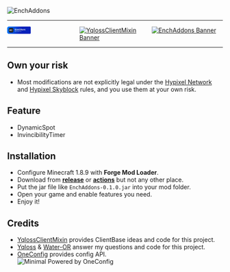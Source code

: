 ![EnchAddons](https://socialify.git.ci/boopwdn/EnchAddons/image?description=1&font=Raleway&forks=1&issues=1&logo=https%3A%2F%2Fraw.githubusercontent.com%2Fboopwdn%2FEnchAddons%2Frefs%2Fheads%2Fmain%2Fsrc%2Fmain%2Fresources%2Fassets%2Fenchaddons%2Fimages%2Flogo.svg&name=1&owner=1&pattern=Plus&pulls=1&stargazers=1&theme=Auto)

---

<div style="display: flex; justify-content: space-between;">
  <a href="https://github.com/boopwdn/ExeClient/" style="width: 33%; margin: 0; display: block;">
    <img src="https://raw.githubusercontent.com/boopwdn/ExeClient/refs/heads/main/pictures/banner.png" alt="ExeClient Banner" style="width: 33%;">
  </a>
  <a href="https://github.com/boopwdn/YqlossClientMixin/" style="width: 33%; margin: 0; display: block;">
    <img src="https://raw.githubusercontent.com/boopwdn/YqlossClientMixin/refs/heads/master/banner.png" alt="YqlossClientMixin Banner" style="width: 33%;">
  </a>
  <a href="https://github.com/boopwdn/EnchAddons/" style="width: 33%; margin: 0; display: block;">
    <img src="https://raw.githubusercontent.com/boopwdn/EnchAddons/refs/heads/main/banner.png" alt="EnchAddons Banner" style="width: 33%;">
  </a>
</div>

---

## Own your risk
- Most modifications are not explicitly legal under the [Hypixel Network](https://support.hypixel.net/hc/en-us/articles/4427624493330-Hypixel-Server-Rules) and [Hypixel Skyblock](https://support.hypixel.net/hc/en-us/articles/4508088842898-Hypixel-SkyBlock-Rules) rules, and you use them at your own risk.

## Feature
- DynamicSpot
- InvincibilityTimer

## Installation
- Configure Minecraft 1.8.9 with **Forge Mod Loader**.
- Download from [**release**](https://github.com/boopwdn/EnchAddons/releases) or [**actions**](https://github.com/boopwdn/EnchAddons/actions) but not any other place.
- Put the jar file like `EnchAddons-0.1.0.jar` into your mod folder.
- Open your game and enable features you need.
- Enjoy it!

## Credits
- [YqlossClientMixin](https://github.com/boopwdn/YqlossClientMixin) provides ClientBase ideas and code for this project.
- [Yqloss](https://github.com/Yqloss) & [Water-OR](https://github.com/Water-OR) answer my questions and code for this project.
- [OneConfig](https://polyfrost.org/projects/oneconfig/) provides config API.  
  ![Minimal Powered by OneConfig](https://polyfrost.org/media/branding/badges/badge_3.svg)
